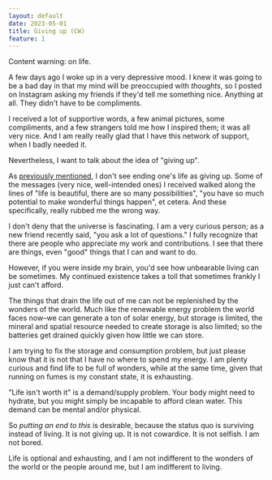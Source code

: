 ```yaml
---
layout: default
date: 2023-05-01
title: Giving up (CW)
feature: 1
---
```


Content warning: on life.

A few days ago I woke up in a very depressive mood. I knew it was going to be a bad day in that my mind will be preoccupied with _thoughts_, so I posted on Instagram asking my friends if they'd tell me something nice. Anything at all. They didn't have to be compliments. 

I received a lot of supportive words, a few animal pictures, some compliments, and a few strangers told me how I inspired them; it was all very nice. And I am really really glad that I have this network of support, when I badly needed it.

Nevertheless, I want to talk about the idea of "giving up". 

As [previously mentioned](/posts/depression), I don't see ending one's life as giving up. Some of the messages (very nice, well-intended ones) I received walked along the lines of "life is beautiful, there are so many possibilities", "you have so much potential to make wonderful things happen", et cetera. And these specifically, really rubbed me the wrong way.

I don't deny that the universe is fascinating. I am a very curious person; as a new friend recently said, "you ask a lot of questions." I fully recognize that there are people who appreciate my work and contributions. I see that there are things, even "good" things that I can and want to do.

However, if you were inside my brain, you'd see how unbearable living can be sometimes. My continued existence takes a toll that sometimes frankly I just can't afford.

The things that drain the life out of me can not be replenished by the wonders of the world. Much like the renewable energy problem the world faces now–we can generate a ton of solar energy, but storage is limited, the mineral and spatial resource needed to create storage is also limited; so the batteries get drained quickly given how little we can store.

I am trying to fix the storage and consumption problem, but just please know that it is not that I have no where to spend my energy. I am plenty curious and find life to be full of wonders, while at the same time, given that running on fumes is my constant state, it is exhausting.

"Life isn't worth it" is a demand/supply problem. Your body might need to hydrate, but you might simply be incapable to afford clean water. This demand can be mental and/or physical.

So _putting an end to this_ is desirable, because the status quo is surviving instead of living. It is not giving up. It is not cowardice. It is not selfish. I am not bored.

Life is optional and exhausting, and I am not indifferent to the wonders of the world or the people around me, but I am indifferent to living.
